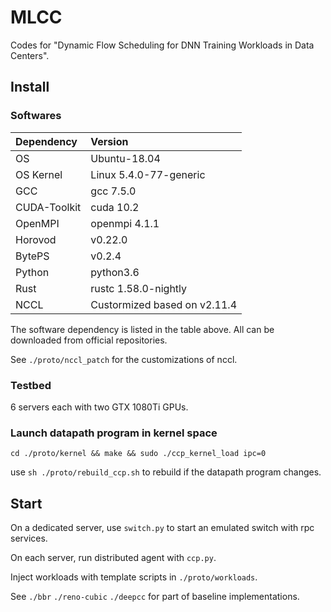 # MLCC
Codes for "Dynamic Flow Scheduling for DNN Training Workloads in Data Centers".

## Install
### Softwares
| Dependency | Version |
| :-----| :---- |
| OS | Ubuntu-18.04 | 
| OS Kernel | Linux 5.4.0-77-generic |
| GCC | gcc 7.5.0 |
| CUDA-Toolkit | cuda 10.2|
| OpenMPI | openmpi 4.1.1 |
| Horovod | v0.22.0 |
| BytePS | v0.2.4 |
| Python | python3.6 | 
| Rust | rustc 1.58.0-nightly |
| NCCL | Custormized based on v2.11.4 |

The software dependency is listed in the table above. All can be downloaded from official repositories. 

See `./proto/nccl_patch` for the customizations of nccl.

### Testbed
6 servers each with two GTX 1080Ti GPUs.

### Launch datapath program in kernel space
`cd ./proto/kernel && make && sudo ./ccp_kernel_load ipc=0`

use `sh ./proto/rebuild_ccp.sh` to rebuild if the datapath program changes.

## Start
On a dedicated server, use `switch.py` to start an emulated switch with rpc services.

On each server, run distributed agent with `ccp.py`.

Inject workloads with template scripts in `./proto/workloads`.

See `./bbr` `./reno-cubic` `./deepcc` for part of baseline implementations.
